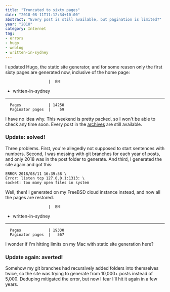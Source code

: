 ```yaml
---
title: "Truncated to sixty pages"
date: "2018-08-11T11:12:34+10:00"
abstract: "Every post is still available, but pagination is limited?"
year: "2018"
category: Internet
tag:
- errors
- hugo
- weblog
- written-in-sydney
---
```

I updated Hugo, the static site generator, and for some reason only the first sixty pages are generated now, inclusive of the home page:

                       |  EN    
- written-in-sydney
---
      Pages            | 14250  
      Paginator pages  |    59

I have no idea why. This weekend is pretty packed, so I won't be able to check any time soon. Every post in the [archives] are still available.

### Update: solved!

Three problems. First, you're allegedly not supposed to start sentences with numbers. Second, I was messing with git branches for each year of posts, and only 2018 was in the post folder to generate. And third, I generated the site again and got this:

    ERROR 2018/08/11 16:39:58 \
    Error: listen tcp 127.0.0.1:1313: \
    socket: too many open files in system

Well, then! I generated on my FreeBSD cloud instance instead, and now all the pages are restored.

                       |  EN    
- written-in-sydney
---
      Pages            | 19330  
      Paginator pages  |   567  

I wonder if I'm hitting limits on my Mac with static site generation here?

### Update again: averted!

Somehow my git branches had recursively added folders into themselves twice, so the site was trying to generate from 10,000+ posts instead of 5,000. Deduping mitigated the error, but now I fear I'll hit it again in a few years.

[archives]: https://rubenerd.com/archives/


